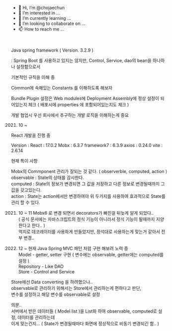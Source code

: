 - 👋 Hi, I’m @chojaechun
- 👀 I’m interested in ...
- 🌱 I’m currently learning ...
- 💞️ I’m looking to collaborate on ...
- 📫 How to reach me ...

<!---
chojaechun/chojaechun is a ✨ special ✨ repository because its `README.md` (this file) appears on your GitHub profile.
You can click the Preview link to take a look at your changes.
--->

﻿


Java spring framework ( Version. 3.2.9 )

: Spring Boot 를 사용하고 있지는 않지만, Control, Service, dao의 bean을 하나하나 설정함으로서

기본적인 규칙을 이해 중


Common에 속해있는 Constants 를 이해하도록 해보자

Bundle Plugin 설정은 Web modules에 Deployment Assembly에 정상 설정이 되어있는지 체크 ( 배포시에 properties 에 포함되어있는지도 체크 )

개발 협업시 우선 회사에서 추구하는 개발 로직을 이해하는게 중요


2021. 10 ~ 

React 개발을 진행 중 

Version : 
  React : 17.0.2
  Mobx : 6.3.7
  framework7 : 6.3.9
  axios : 0.24.0
  vite : 2.6.14
  
  
  
현재 특이 사항

  Mobx의 Commponent 관리가 잘되는 것 같다. ( observerble, computed, action )
    observable : State의 상태를 감시한다. <br>
    computed : State의 정보가 변경되면 그 값을 저장하고 다른 정보로 변경될때까지 그 값을 갖고있는다. <br>
    action : State는 action에서만 변경하여야 위 두가지를 사용하여 효과적으로 State를 관리 할 수 있다. <br>


2021. 10 ~ 11 
  Mobx6 로 변경 되면서 decorators가 빠진걸 뒤늦게 알게 되었다.. <br>
    ( 공식 문서에는 자바스크립트의 정식 기능이 아니라서 정식 기능이 될때까지 지양한다고 한다.. ) <br>
  억지로 데코레이터를 사용하게 만들었지만, 정석대로 사용하는게 맞는거 같아서 전부 변경..<br>
  
  
2021. 12 ~ 현재
  Java Spring MVC 패턴 처럼 구현 해보려 노력 중<br>
  Model - getter, setter 구현 ( 변수에는 observable, getter에는 computed를 설정 )<br>
  Repository - Like DAO<br>
  Store - Control and Service<br>
  
  Store에선 Data converting 을 하려했으나.. <br>
  observable로 관리하기 위해서는 Store에서 관리하는게 편하다고 판단,<br>
  변수를 설정하고 해당 변수를 observable로 설정<br>
  
  의문.. <br>
  서버에서 받은 데이터들 ( Model list )을 List화 하여 observable, computed로 설정, 데이터를 관리하는데<br>
  이게 맞는건지... ( State가 변경될때마다 화면에 정상적으로 비동기 변경되긴 함.. )<br>
  
﻿
